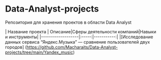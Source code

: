# Data-Analyst-projects
Репозитория для хранения проектов в области Data Analyst

| Название проекта  |	Описание|Сферы деятельности компаний|Навыки и инструменты|
|-------------------|:-----:|-----------:|
|[Исследование данных сервиса “Яндекс.Музыка” — сравнение пользователей двух городов]
(https://github.com/Macharaits/Data-Analyst-projects/tree/main/Yandex_music)

